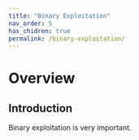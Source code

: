 ```yaml
---
title: "Binary Exploitation"
nav_order: 5
has_chidren: true
permalink: /binary-exploitation/
---
```

# Overview
## Introduction
Binary exploitation is very important.
